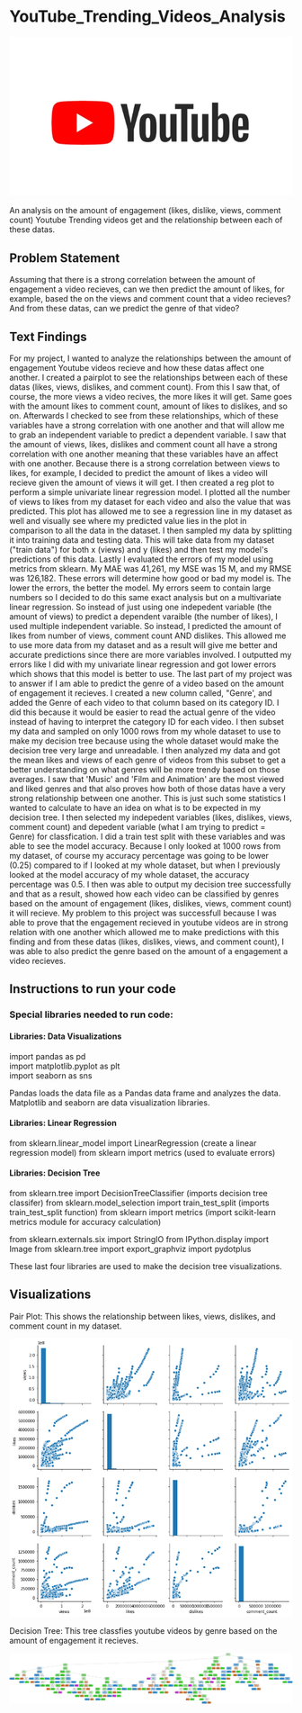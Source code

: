 # YouTube_Trending_Videos_Analysis
![](images/YouTube%20Logo.png)

An analysis on the amount of engagement (likes, dislike, views, comment count) Youtube Trending videos get and the relationship between each of these datas.

## Problem Statement
Assuming that there is a strong correlation between the amount of engagement a video recieves, can we then predict the amount of likes, for example, based the on the views and comment count that a video recieves? And from these datas, can we predict the genre of that video? 

## Text Findings
For my project, I wanted to analyze the relationships between the amount of engagement Youtube videos recieve and how these datas affect one another. I created a pairplot to see the relationships between each of these datas (likes, views, dislikes, and comment count). From this I saw that, of course, the more views a video recives, the more likes it will get. Same goes with the amount likes to comment count, amount of likes to dislikes, and so on. Afterwards I checked to see from these relationships, which of these variables have a strong correlation with one another and that will allow me to grab an independent variable to predict a dependent variable. I saw that the amount of views, likes, dislikes and comment count all have a strong correlation with one another meaning that these variables have an affect with one another. Because there is a strong correlation between views to likes, for example, I decided to predict the amount of likes a video will recieve given the amount of views it will get. I then created a reg plot to perform a simple univariate linear regression model. I plotted all the number of views to likes from my dataset for each video and also the value that was predicted. This plot has allowed me to see a regression line in my dataset as well and visually see where my predicted value lies in the plot in comparison to all the data in the dataset. I then sampled my data by splitting it into training data and testing data. This will take data from my dataset ("train data") for both x (views) and y (likes) and then test my model's predictions of this data. Lastly I evaluated the errors of my model using metrics from sklearn. My MAE was 41,261, my MSE was 15 M, and my RMSE was 126,182. These errors will determine how good or bad my model is. The lower the errors, the better the model. My errors seem to contain large numbers so I decided to do this same exact analysis but on a multivariate linear regression. So instead of just using one indepedent variable (the amount of views) to predict a dependent varaible (the number of likes), I used multiple independent variable. So instead, I predicted the amount of likes from number of views, comment count AND dislikes. This allowed me to use more data from my dataset and as a result will give me better and accurate predictions since there are more variables involved. I outputted my errors like I did with my univariate linear regression and got lower errors which shows that this model is better to use. 
The last part of my project was to answer if I am able to predict the genre of a video based on the amount of engagement it recieves. I created a new column called, "Genre', and added the Genre of each video to that column based on its category ID. I did this because it would be easier to read the actual genre of the video instead of having to interpret the category ID for each video. I then subset my data and sampled on only 1000 rows from my whole dataset to use to make my decision tree because using the whole dataset would make the decision tree very large and unreadable. I then analyzed my data and got the mean likes and views of each genre of videos from this subset to get a better understanding on what genres will be more trendy based on those averages. I saw that 'Music' and 'Film and Animation' are the most viewed and liked genres and that also proves how both of those datas have a very strong relationship between one another. This is just such some statistics I wanted to calculate to have an idea on what is to be expected in my decision tree. I then selected my indepedent variables (likes, dislikes, views, comment count) and depedent variable (what I am trying to predict = Genre) for classfication. I did a train test split with these variables and was able to see the model accuracy. Because I only looked at 1000 rows from my dataset, of course my accuracy percentage was going to be lower (0.25) compared to if I looked at my whole dataset, but when I previously looked at the model accuracy of my whole dataset, the accuracy percentage was 0.5. I then was able to output my decision tree successfully and that as a result, showed how each video can be classified by genres based on the amount of engagement (likes, dislikes, views, comment count) it will recieve. My problem to this project was successfull because I was able to prove that the engagement recieved in youtube videos are in strong relation with one another which allowed me to make predictions with this finding and from these datas (likes, dislikes, views, and comment count), I was able to also predict the genre based on the amount of a engagement a video recieves. 

## Instructions to run your code
### Special libraries needed to run code: 
#### Libraries: Data Visualizations
import pandas as pd  
import matplotlib.pyplot as plt  
import seaborn as sns  

Pandas loads the data file as a Pandas data frame and analyzes the data.
Matplotlib and seaborn are data visualization libraries.

#### Libraries: Linear Regression
from sklearn.linear_model import LinearRegression (create a linear regression model)
from sklearn import metrics (used to evaluate errors)

#### Libraries: Decision Tree
from sklearn.tree import DecisionTreeClassifier (imports decision tree classifer)
from sklearn.model_selection import train_test_split (imports train_test_split function)
from sklearn import metrics (import scikit-learn metrics module for accuracy calculation)

from sklearn.externals.six import StringIO 
from IPython.display import Image
from sklearn.tree import export_graphviz
import pydotplus

These last four libraries are used to make the decision tree visualizations. 

## Visualizations
Pair Plot: 
This shows the relationship between likes, views, dislikes, and comment count in my dataset.

![](images/Youtube%20Trending%20Videos%20PairPlot.png)

Decision Tree:
This tree classfies youtube videos by genre based on the amount of engagement it recieves. 

![](images/Youtube_Trending_Videos_Decision_Tree_Subset.png)

